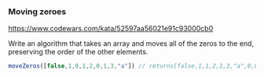 ### Moving zeroes

https://www.codewars.com/kata/52597aa56021e91c93000cb0

Write an algorithm that takes an array and moves all of the zeros to the end, preserving the order of the other elements.

```JavaScript
moveZeros([false,1,0,1,2,0,1,3,"a"]) // returns[false,1,1,2,1,3,"a",0,0]
```
